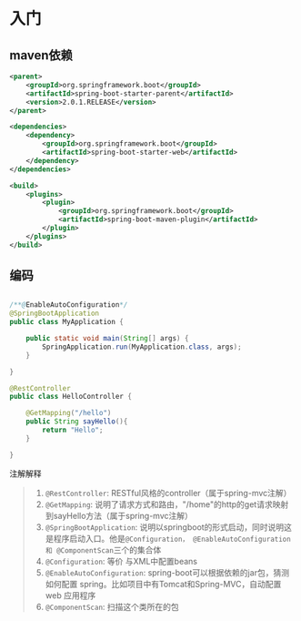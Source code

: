 # 入门

## maven依赖
```xml
<parent>
    <groupId>org.springframework.boot</groupId>
    <artifactId>spring-boot-starter-parent</artifactId>
    <version>2.0.1.RELEASE</version>
</parent>

<dependencies>
    <dependency>
        <groupId>org.springframework.boot</groupId>
        <artifactId>spring-boot-starter-web</artifactId>
    </dependency>
</dependencies>

<build>
    <plugins>
        <plugin>
            <groupId>org.springframework.boot</groupId>
            <artifactId>spring-boot-maven-plugin</artifactId>
        </plugin>
    </plugins>
</build>

```

## 编码
```java

/**@EnableAutoConfiguration*/
@SpringBootApplication
public class MyApplication {

    public static void main(String[] args) {
        SpringApplication.run(MyApplication.class, args);
    }

}

@RestController
public class HelloController {

    @GetMapping("/hello")
    public String sayHello(){
        return "Hello";
    }

}

```
注解解释
>1. `@RestController`: RESTful风格的controller（属于spring-mvc注解）
>2. `@GetMapping`: 说明了请求方式和路由，"/home"的http的get请求映射到sayHello方法（属于spring-mvc注解）
>3. `@SpringBootApplication`: 说明以springboot的形式启动，同时说明这是程序启动入口。他是`@Configuration， @EnableAutoConfiguration 和 @ComponentScan`三个的集合体
>4. `@Configuration`: 等价 与XML中配置beans
>5. `@EnableAutoConfiguration`: spring-boot可以根据依赖的jar包，猜测如何配置 spring。比如项目中有Tomcat和Spring-MVC，自动配置web 应用程序
>6. `@ComponentScan`: 扫描这个类所在的包
